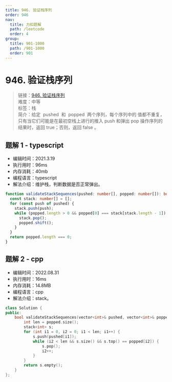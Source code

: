 ```yaml
---
title: 946. 验证栈序列
order: 946
nav:
  title: 力扣题解
  path: /leetcode
  order: 4
group:
  title: 901-1000
  path: /901-1000
  order: 901
---
```


# 946. 验证栈序列

> 链接：[946. 验证栈序列](https://leetcode-cn.com/problems/validate-stack-sequences/)  
> 难度：中等  
> 标签：栈  
> 简介：给定  pushed  和  popped  两个序列，每个序列中的 值都不重复，只有当它们可能是在最初空栈上进行的推入 push 和弹出 pop 操作序列的结果时，返回 true；否则，返回 false 。

## 题解 1 - typescript

- 编辑时间：2021.3.19
- 执行用时：96ms
- 内存消耗：40mb
- 编程语言：typescript
- 解法介绍：维护栈，判断数据是否正常弹出。

```typescript
function validateStackSequences(pushed: number[], popped: number[]): boolean {
  const stack: number[] = [];
  for (const push of pushed) {
    stack.push(push);
    while (popped.length > 0 && popped[0] === stack[stack.length - 1]) {
      stack.pop();
      popped.shift();
    }
  }
  return popped.length === 0;
}
```

## 题解 2 - cpp

- 编辑时间：2022.08.31
- 执行用时：16ms
- 内存消耗：14.8MB
- 编程语言：cpp
- 解法介绍：stack。

```cpp
class Solution {
public:
    bool validateStackSequences(vector<int>& pushed, vector<int>& popped) {
        int len = popped.size();
        stack<int> s;
        for (int i1 = 0, i2 = 0; i1 < len; i1++) {
            s.push(pushed[i1]);
            while (i2 < len && s.size() && s.top() == popped[i2]) {
                s.pop();
                i2++;
            }
        }
        return s.empty();
    }
};
```
